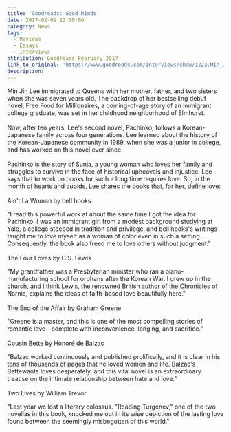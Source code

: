 ```yaml
---
title: 'Goodreads: Good Minds'
date: 2017-02-09 12:00:00
category: News
tags:
  - Reviews
  - Essays
  - Interviews
attribution: Goodreads February 2017
link_to_original: 'https://www.goodreads.com/interviews/show/1223.Min_Jin_Lee?utm_medium=email&utm_source=newsletter&utm_campaign=2017-02&utm_content=lee&ues=a'
description:
---
```



Min Jin Lee immigrated to Queens with her mother, father, and two sisters when she was seven years old. The backdrop of her bestselling debut novel, Free Food for Millionaires, a coming-of-age story of an immigrant college graduate, was set in her childhood neighborhood of Elmhurst.
<br>
<br>Now, after ten years, Lee's second novel, Pachinko, follows a Korean-Japanese family across four generations. Lee learned about the history of the Korean-Japanese community in 1989, when she was a junior in college, and has worked on this novel ever since.
<br>
<br>Pachinko is the story of Sunja, a young woman who loves her family and struggles to survive in the face of historical upheavals and injustice. Lee says that to work on books for such a long time requires love. So, in the month of hearts and cupids, Lee shares the books that, for her, define love:
<br>
<br>Ain't I a Woman by bell hooks

"I read this powerful work at about the same time I got the idea for Pachinko. I was an immigrant girl from a modest background studying at Yale, a college steeped in tradition and privilege, and bell hooks's writings taught me to love myself as a woman of color even in such a setting. Consequently, the book also freed me to love others without judgment."
<br>
<br>The Four Loves by C.S. Lewis

"My grandfather was a Presbyterian minister who ran a piano-manufacturing school for orphans after the Korean War. I grew up in the church, and I think Lewis, the renowned British author of the Chronicles of Narnia, explains the ideas of faith-based love beautifully here."
<br>
<br>The End of the Affair by Graham Greene

"Greene is a master, and this is one of the most compelling stories of romantic love—complete with inconvenience, longing, and sacrifice."
<br>
<br>Cousin Bette by Honoré de Balzac

"Balzac worked continuously and published prolifically, and it is clear in his tens of thousands of pages that he loved women and life. Balzac's Bettewants loves desperately, and this vital novel is an extraordinary treatise on the intimate relationship between hate and love."
<br>
<br>Two Lives by William Trevor

"Last year we lost a literary colossus. "Reading Turgenev," one of the two novellas in this book, knocked me out in its wise depiction of the lasting love found between the seemingly misbegotten of this world."